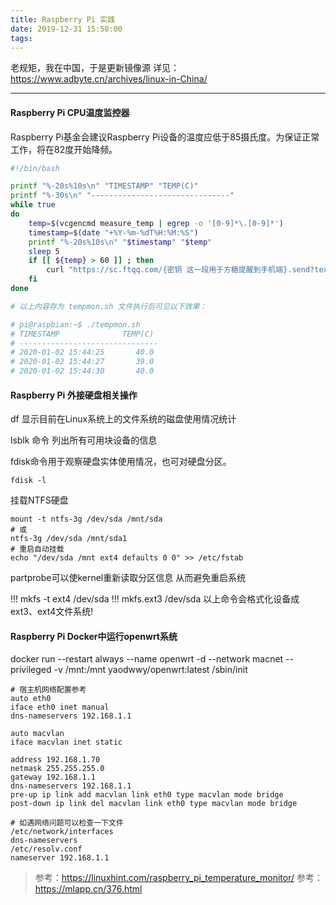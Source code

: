 ```yaml
---
title: Raspberry Pi 实践
date: 2019-12-31 15:50:00
tags:
---
```


老规矩，我在中国，于是更新镜像源 详见： https://www.adbyte.cn/archives/linux-in-China/ 

---

#### Raspberry Pi CPU温度监控器
    
Raspberry Pi基金会建议Raspberry Pi设备的温度应低于85摄氏度。为保证正常工作，将在82度开始降频。
 
```bash
#!/bin/bash

printf "%-20s%10s\n" "TIMESTAMP" "TEMP(C)"
printf "%-30s\n" "-------------------------------"
while true
do
    temp=$(vcgencmd measure_temp | egrep -o '[0-9]*\.[0-9]*')
    timestamp=$(date "+%Y-%m-%dT%H:%M:%S")
    printf "%-20s%10s\n" "$timestamp" "$temp"
    sleep 5
    if [[ ${temp} > 60 ]] ; then
        curl "https://sc.ftqq.com/{密钥 这一段用于方糖提醒到手机端}.send?text=RaspberryPi温度过高&desp=当前温度：$temp°C 发生时间：$timestamp"
    fi
done

# 以上内容存为 tempmon.sh 文件执行后可见以下效果：

# pi@raspbian:~$ ./tempmon.sh  
# TIMESTAMP              TEMP(C)
# -------------------------------
# 2020-01-02 15:44:25       40.0
# 2020-01-02 15:44:27       39.0
# 2020-01-02 15:44:30       40.0
```

#### Raspberry Pi 外接硬盘相关操作

df 显示目前在Linux系统上的文件系统的磁盘使用情况统计

lsblk 命令 列出所有可用块设备的信息

fdisk命令用于观察硬盘实体使用情况，也可对硬盘分区。
    
    fdisk -l
    
挂载NTFS硬盘
    
    mount -t ntfs-3g /dev/sda /mnt/sda
    # 或
    ntfs-3g /dev/sda /mnt/sda1
    # 重启自动挂载
    echo "/dev/sda /mnt ext4 defaults 0 0" >> /etc/fstab
    
    
partprobe可以使kernel重新读取分区信息 从而避免重启系统

!!! mkfs -t ext4 /dev/sda !!!
    mkfs.ext3 /dev/sda
以上命令会格式化设备成ext3、ext4文件系统!

#### Raspberry Pi Docker中运行openwrt系统

docker run --restart always --name openwrt -d --network macnet --privileged -v /mnt:/mnt yaodwwy/openwrt:latest /sbin/init

    # 宿主机网络配置参考
    auto eth0
    iface eth0 inet manual
    dns-nameservers 192.168.1.1
    
    auto macvlan
    iface macvlan inet static
    
    address 192.168.1.70
    netmask 255.255.255.0
    gateway 192.168.1.1
    dns-nameservers 192.168.1.1
    pre-up ip link add macvlan link eth0 type macvlan mode bridge
    post-down ip link del macvlan link eth0 type macvlan mode bridge

    # 如遇网络问题可以检查一下文件
    /etc/network/interfaces
    dns-nameservers
    /etc/resolv.conf
    nameserver 192.168.1.1

>参考：https://linuxhint.com/raspberry_pi_temperature_monitor/
>参考：https://mlapp.cn/376.html